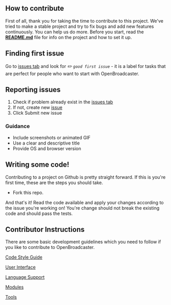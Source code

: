 ## How to contribute

First of all, thank you for taking the time to contribute to this project. We've tried to make a stable project and try to fix bugs and add new features continuously. You can help us do more.
Before you start, read the **[README.md](/README.md)** file for info on the project and how to set it up.

## Finding first issue

Go to [issues tab](https://github.com/openbroadcaster/observer/issues) and look for *✏️ `good first issue`* - it is a label for tasks that are perfect for people who want to start with OpenBroadcaster.

## Reporting issues

 1. Check if problem already exist in the [issues tab](https://github.com/openbroadcaster/observer/issues)
 2. If not, create new [issue](https://github.com/openbroadcaster/observer/issues/new/choose)
 3. Click Submit new issue

### Guidance
 * Include screenshots or animated GIF
 * Use a clear and descriptive title
 * Provide OS and browser version

## Writing some code!

Contributing to a project on Github is pretty straight forward. If this is you're first time, these are the steps you should take.

- Fork this repo.

And that's it! Read the code available and apply your changes according to the issue you're working on! 
You're change should not break the existing code and should pass the tests.

## Contributor Instructions

There are some basic development guidelines which you need to follow if you like to contribute to OpenBroadcaster.

[Code Style Guide](https://github.com/openbroadcaster/observer/blob/main/docs/StyleGuide.md)

[User Interface](https://github.com/openbroadcaster/observer/blob/main/docs/UserInterface.md)

[Language Support](https://github.com/openbroadcaster/observer/blob/main/docs/LanguageSupport.md)

[Modules](https://github.com/openbroadcaster/observer/blob/main/docs/Modules.md)

[Tools](https://github.com/openbroadcaster/observer/blob/main/docs/Tools.md)
